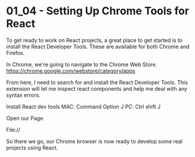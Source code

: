 # 01_04 - Setting Up Chrome Tools for React

To get ready to work on React projects, a great place to get started is to install the React Developer Tools. These are available for both Chrome and Firefox.

In Chrome, we're going to navigate to the Chrome Web Store. https://chrome.google.com/webstore/category/apps

From here, I need to search for and install the React Developer Tools. This extension will let me inspect react components and help me deal with any syntax errors.

Install React dev tools MAC: Command Option J PC: Ctrl shift J

Open our Page

File://

So there we go, our Chrome browser is now ready to develop some real projects using React.
